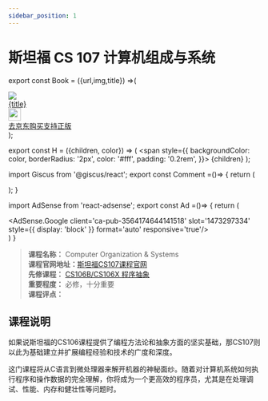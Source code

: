 ```yaml
---
sidebar_position: 1
---
```


# 斯坦福 CS 107 计算机组成与系统

export const Book = ({url,img,title}) =>(
<div class="bookitem">
  <a href={url} target="_blank" class="book-content">
    <div class="book-img">
      <img src={img} />
    </div>
    <div class="book-detail">
      <div class="book-title">{title}</div>
      <div class="boook-desc">
        <img width="25" height="25" src="https://hackweek-1251009918.cos.ap-shanghai.myqcloud.com/hackway/cs/jd.svg" />
        <div class="book-jd">去京东购买支持正版</div>
      </div>
    </div>
  </a>
  </div> 
);

export const H = ({children, color}) => (
  <span
    style={{
      backgroundColor: color,
      borderRadius: '2px',
      color: '#fff',
      padding: '0.2rem',
    }}>
    {children}
  </span>
);

import Giscus from '@giscus/react';
export const Comment =()=> {
  return (
   <div className="comments-container">
      <Giscus
        src="https://giscus.app/client.js"
        id="comments"
        repo="lidongyx/hackwaydoc"
        repoId="R_kgDOHUMOyA"
        category="Announcements"
        categoryId="DIC_kwDOHUMOyM4CPCtD"
        mapping="title"
        reactionsEnabled="1"
        emitMetadata="0"
        inputPosition="top"
        theme="light"
        lang="zh-CN"
        crossorigin="anonymous"
      />
    </div>
  );
}

import AdSense from 'react-adsense';
export const Ad =()=> {
  return (
    <div className="ad-container">
      <AdSense.Google
        client='ca-pub-3564174644141518'
        slot='1473297334'
        style={{ display: 'block' }}
        format='auto'
        responsive='true'/>
    </div>
  )
}




>**课程名称：** Computer Organization & Systems    
**课程官网地址：**[斯坦福CS107课程官网](http://web.stanford.edu/class/cs107/)  
**先修课程：** [CS106B/CS106X 程序抽象](https://hackway.org/docs/cs/freshman/cpp/cs106b)    
**重要程度：** 必修，十分重要  
**课程评点：** 

## 课程说明
如果说斯坦福的CS106课程提供了编程方法论和抽象方面的坚实基础，那CS107则以此为基础建立并扩展编程经验和技术的广度和深度。

这门课程将从C语言到微处理器来解开机器的神秘面纱。随着对计算机系统如何执行程序和操作数据的完全理解，你将成为一个更高效的程序员，尤其是在处理调试、性能、内存和健壮性等问题时。





<Comment></Comment>
